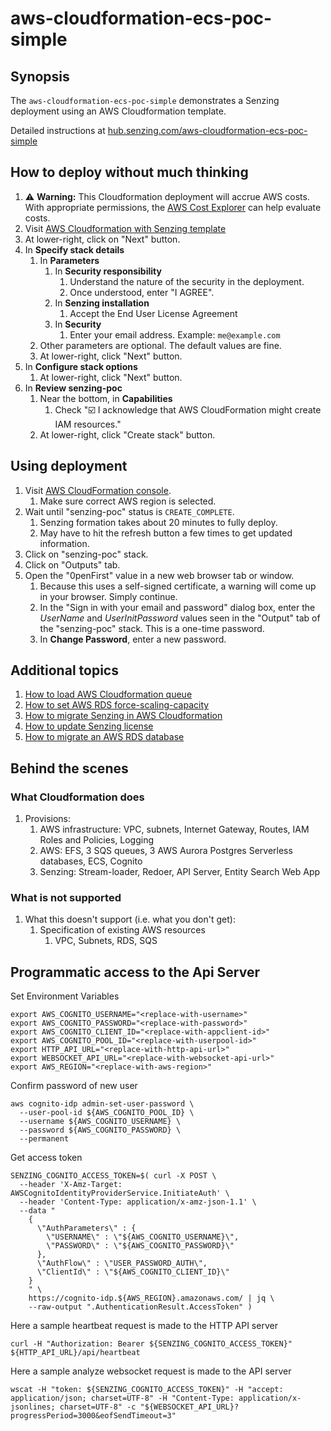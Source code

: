 # aws-cloudformation-ecs-poc-simple

## Synopsis

The `aws-cloudformation-ecs-poc-simple` demonstrates a Senzing deployment using an AWS Cloudformation template.

Detailed instructions at
[hub.senzing.com/aws-cloudformation-ecs-poc-simple](http://senzing.github.io/aws-cloudformation-ecs-poc-simple)

## How to deploy without much thinking

1. :warning: **Warning:** This Cloudformation deployment will accrue AWS costs.
   With appropriate permissions, the
   [AWS Cost Explorer](https://aws.amazon.com/aws-cost-management/aws-cost-explorer/)
   can help evaluate costs.
1. Visit [AWS Cloudformation with Senzing template](https://console.aws.amazon.com/cloudformation/home#/stacks/new?stackName=senzing-poc&templateURL=https://s3.amazonaws.com/public-read-access/aws-cloudformation-ecs-poc-simple/cloudformation.yaml)
1. At lower-right, click on "Next" button.
1. In **Specify stack details**
    1. In **Parameters**
        1. In **Security responsibility**
            1. Understand the nature of the security in the deployment.
            1. Once understood, enter "I AGREE".
        1. In **Senzing installation**
            1. Accept the End User License Agreement
        1. In **Security**
            1. Enter your email address.  Example: `me@example.com`
    1. Other parameters are optional.
       The default values are fine.
    1. At lower-right, click "Next" button.
1. In **Configure stack options**
    1. At lower-right, click "Next" button.
1. In **Review senzing-poc**
    1. Near the bottom, in **Capabilities**
        1. Check ":ballot_box_with_check: I acknowledge that AWS CloudFormation might create IAM resources."
    1. At lower-right, click "Create stack" button.

## Using deployment

1. Visit [AWS CloudFormation console](https://console.aws.amazon.com/cloudformation/home).
    1. Make sure correct AWS region is selected.
1. Wait until "senzing-poc" status is `CREATE_COMPLETE`.
    1. Senzing formation takes about 20 minutes to fully deploy.
    1. May have to hit the refresh button a few times to get updated information.
1. Click on "senzing-poc" stack.
1. Click on "Outputs" tab.
1. Open the "0penFirst" value in a new web browser tab or window.
    1. Because this uses a self-signed certificate, a warning will come up in your browser.  Simply continue.
    1. In the "Sign in with your email and password" dialog box, enter the *UserName* and *UserInitPassword*
       values seen in the "Output" tab of the "senzing-poc" stack.  This is a one-time password.
    1. In **Change Password**, enter a new password.

## Additional topics

1. [How to load AWS Cloudformation queue](https://github.com/Senzing/knowledge-base/blob/master/HOWTO/load-aws-cloudformation-queue.md)
1. [How to set AWS RDS force-scaling-capacity](https://github.com/Senzing/knowledge-base/blob/master/HOWTO/set-aws-rds-force-scaling-capacity.md)
1. [How to migrate Senzing in AWS Cloudformation](https://github.com/Senzing/knowledge-base/blob/master/HOWTO/migrate-senzing-in-cloudformation.md)
1. [How to update Senzing license](https://github.com/Senzing/knowledge-base/blob/master/HOWTO/update-senzing-license.md)
1. [How to migrate an AWS RDS database](https://github.com/Senzing/knowledge-base/blob/master/HOWTO/migrate-aws-rds-database.md)

## Behind the scenes

### What Cloudformation does

1. Provisions:
    1. AWS infrastructure: VPC, subnets, Internet Gateway, Routes, IAM Roles and Policies, Logging
    1. AWS: EFS, 3 SQS queues, 3 AWS Aurora Postgres Serverless databases, ECS, Cognito
    1. Senzing: Stream-loader, Redoer, API Server, Entity Search Web App

### What is not supported

1. What this doesn't support (i.e. what you don't get):
    1. Specification of existing AWS resources
        1. VPC, Subnets, RDS, SQS

## Programmatic access to the Api Server

Set Environment Variables
```
export AWS_COGNITO_USERNAME="<replace-with-username>"
export AWS_COGNITO_PASSWORD="<replace-with-password>"
export AWS_COGNITO_CLIENT_ID="<replace-with-appclient-id>"
export AWS_COGNITO_POOL_ID="<replace-with-userpool-id>"
export HTTP_API_URL="<replace-with-http-api-url>"
export WEBSOCKET_API_URL="<replace-with-websocket-api-url>"
export AWS_REGION="<replace-with-aws-region>"
```

Confirm password of new user
```
aws cognito-idp admin-set-user-password \
  --user-pool-id ${AWS_COGNITO_POOL_ID} \
  --username ${AWS_COGNITO_USERNAME} \
  --password ${AWS_COGNITO_PASSWORD} \
  --permanent
```

Get access token
```
SENZING_COGNITO_ACCESS_TOKEN=$( curl -X POST \
  --header 'X-Amz-Target: AWSCognitoIdentityProviderService.InitiateAuth' \
  --header 'Content-Type: application/x-amz-json-1.1' \
  --data "
    {
      \"AuthParameters\" : {
        \"USERNAME\" : \"${AWS_COGNITO_USERNAME}\",
        \"PASSWORD\" : \"${AWS_COGNITO_PASSWORD}\"
      },
      \"AuthFlow\" : \"USER_PASSWORD_AUTH\",
      \"ClientId\" : \"${AWS_COGNITO_CLIENT_ID}\"
    }
    " \
    https://cognito-idp.${AWS_REGION}.amazonaws.com/ | jq \
    --raw-output ".AuthenticationResult.AccessToken" )
```

Here a sample heartbeat request is made to the HTTP API server

```
curl -H "Authorization: Bearer ${SENZING_COGNITO_ACCESS_TOKEN}" ${HTTP_API_URL}/api/heartbeat
```

Here a sample analyze websocket request is made to the API server

```
wscat -H "token: ${SENZING_COGNITO_ACCESS_TOKEN}" -H "accept: application/json; charset=UTF-8" -H "Content-Type: application/x-jsonlines; charset=UTF-8" -c "${WEBSOCKET_API_URL}?progressPeriod=3000&eofSendTimeout=3"
```
